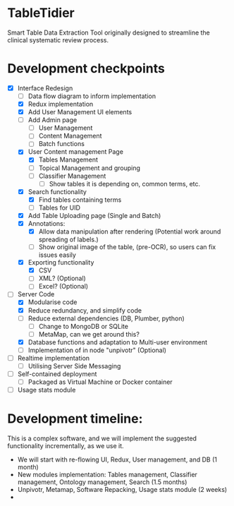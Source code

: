 # TableTidier
Smart Table Data Extraction Tool originally designed to streamline the clinical systematic review process.

# Development checkpoints
- [X] Interface Redesign
  - [ ] Data flow diagram to inform implementation
  - [X] Redux implementation
  - [X] Add User Management UI elements
  - [ ] Add Admin page
    - [ ] User Management
    - [ ] Content Management
    - [ ] Batch functions
  - [X] User Content management Page
    - [X] Tables Management
    - [ ] Topical Management and grouping
    - [ ] Classifier Management
      - [ ] Show tables it is depending on, common terms, etc.
  - [X] Search functionality
    - [X] Find tables containing terms
    - [ ] Tables for UID
  - [X] Add Table Uploading page (Single and Batch)
  - [X] Annotations:
    - [X] Allow data manipulation after rendering (Potential work around spreading of labels.)
    - [ ] Show original image of the table, (pre-OCR), so users can fix issues easily
  - [X] Exporting functionality
    - [X] CSV
    - [ ] XML? (Optional)
    - [ ] Excel? (Optional)
- [ ] Server Code
  - [X] Modularise code
  - [X] Reduce redundancy, and simplify code
  - [ ] Reduce external dependencies (DB, Plumber, python)
    - [ ] Change to MongoDB or SQLite
    - [ ] MetaMap, can we get around this?
  - [X] Database functions and adaptation to Multi-user environment
  - [ ] Implementation of in node "unpivotr" (Optional)
- [ ] Realtime implementation
  - [ ] Utilising Server Side Messaging
- [ ] Self-contained deployment
  - [ ] Packaged as Virtual Machine or Docker container
- [ ] Usage stats module

# Development timeline:

This is a complex software, and we will implement the suggested functionality incrementally, as we use it.

- We will start with re-flowing UI, Redux, User management, and DB (1 month)
- New modules implementation: Tables management, Classifier management, Ontology management, Search (1.5 months)
- Unpivotr, Metamap, Software Repacking, Usage stats module (2 weeks)
-
